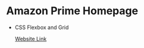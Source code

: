 # Amazon Prime Homepage

- CSS Flexbox and Grid

  [Website Link](https://mrx-arafat.github.io/Amazon-Prime/)
